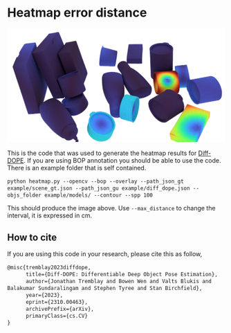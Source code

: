 # Heatmap error distance 

![heatmap example](example.png)

This is the code that was used to generate the heatmap results for [Diff-DOPE](https://arxiv.org/abs/2310.00463). If you are using BOP annotation you should be able to use the code. There is an example folder that is self contained. 

```
python heatmap.py --opencv --bop --overlay --path_json_gt example/scene_gt.json --path_json_gu example/diff_dope.json --objs_folder example/models/ --contour --spp 100
```

This should produce the image above. Use `--max_distance` to change the interval, it is expressed in cm.  

## How to cite
If you are using this code in your research, please cite this as follow, 
```
@misc{tremblay2023diffdope,
      title={Diff-DOPE: Differentiable Deep Object Pose Estimation}, 
      author={Jonathan Tremblay and Bowen Wen and Valts Blukis and Balakumar Sundaralingam and Stephen Tyree and Stan Birchfield},
      year={2023},
      eprint={2310.00463},
      archivePrefix={arXiv},
      primaryClass={cs.CV}
}
```
